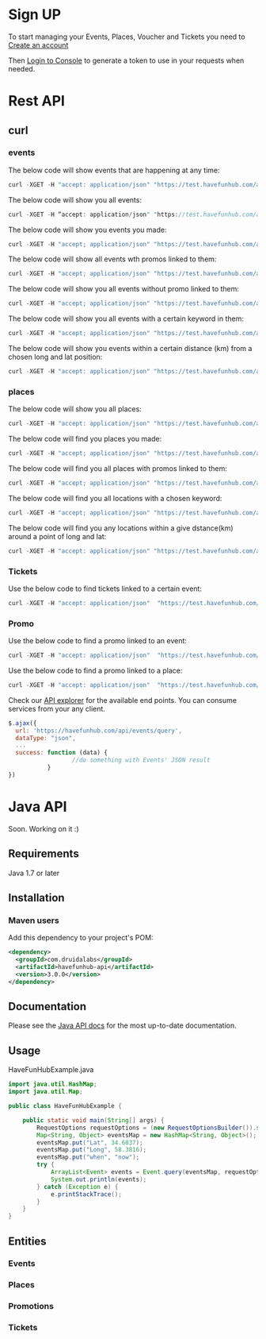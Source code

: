 # Sign UP

To start managing your Events, Places, Voucher and Tickets you need to [Create an account](https://havefunhub.com/tickets.html ) 

Then [Login to Console](https://organiser.havefunhub.com) to generate a token to use in your requests when needed.

# Rest API

## curl
### events

The below code will show events that are happening at any time:
```javascript
curl -XGET -H "accept: application/json" "https://test.havefunhub.com/api/events/query?when=any"
```

The below code will show you all events:
```javascript
curl -XGET -H “accept: application/json" "https://test.havefunhub.com/api/events/query"
```
The below code will show you events you made:
```javascript
curl -XGET -H "accept; application/json" "https://test.havefunhub.com/api/events/query?user=Gary"
```
The below code will show all events wth promos linked to them:
```javascript
curl -XGET -H "accept; application/json" "https://test.havefunhub.com/api/users/query?hasPromo=true"
```
The below code will show you all events without promo linked to them:
```javascript
curl -XGET -H "accept; application/json" "https://test.havefunhub.com/api/users/query?hasPromo=false"
```
The below code will show you all events with a certain keyword in them:
```javascript
curl -XGET -H "accept; application/json" "https://test.havefunhub.com/api/events/query?q=party"
```
The below code will show you events within a certain distance (km) from a chosen long and lat position:
```javascript
curl -XGET -H "accept: application/json" "https://test.havefunhub.com/api/events/query?Lat=51.5487&Long=67.243456&Dist=10"
```

### places


The below code will show you all places:
 ```javascript
 curl -XGET -H "accept: application/json" "https://test.havefunhub.com/api/places/query"
 ```
 The below code will find you places you made:
```javascript
curl -XGET -H "accept; application/json" "https://test.havefunhub.com/api/places/query?user=Felipe"
 ```
 The below code will find you all places with promos linked to them:
 ```javascript
 curl -XGET -H "accept; application/json" "https://test.havefunhub.com/api/places/query?hasPromo=true"
 ```
 The below code will find you all locations with a chosen keyword:
 ```javascript
 curl -XGET -H "accept; application/json" "https://test.havefunhub.com/api/places/query?q=town"
```
 The below code will find you any locations within a give dstance(km) around a point of long and lat:
```javascript
curl -XGET -H "accept: application/json" "https://test.havefunhub.com/api/places/query?Lat=23.234534&Long=-21.24435&Dist=1000"
```
### Tickets
Use the below code to find tickets linked to a certain event:
```javascript
curl -XGET -H "accept: application/json"  "https://test.havefunhub.com/api/event/30/tickets"
```
### Promo
Use the below code to find a promo linked to an event:
```javascript
curl -XGET -H "accept: application/json"  "https://test.havefunhub.com/api/event/30/promos"
```
Use the below code to find a promo linked to a place:
```javascript
curl -XGET -H "accept: application/json"  "https://test.havefunhub.com/api/place/36/promos"
```

Check our [API explorer](https://havefunhub.com/api-doc) for the available end points. You can consume services from your any client.
```javascript
$.ajax({
  url: 'https://havefunhub.com/api/events/query',
  dataType: "json",
  ...
  success: function (data) {
                  //do something with Events' JSON result
           }
})
```
# Java API

Soon. Working on it :) 

## Requirements

Java 1.7 or later

## Installation

### Maven users

Add this dependency to your project's POM:

```xml
<dependency>
  <groupId>com.druidalabs</groupId>
  <artifactId>havefunhub-api</artifactId>
  <version>3.0.0</version>
</dependency>
```
## Documentation

Please see the [Java API docs](http://druidalabs.com) for the most up-to-date documentation.

## Usage

HaveFunHubExample.java

```java
import java.util.HashMap;
import java.util.Map;

public class HaveFunHubExample {

    public static void main(String[] args) {
        RequestOptions requestOptions = (new RequestOptionsBuilder()).setApiKey("YOUR-SECRET-KEY").build();
        Map<String, Object> eventsMap = new HashMap<String, Object>();
        eventsMap.put("Lat", 34.6037); 
        eventsMap.put("Long", 58.3816);
        eventsMap.put("when", "now");
        try {
            ArrayList<Event> events = Event.query(eventsMap, requestOptions);
            System.out.println(events);
        } catch (Exception e) {
            e.printStackTrace();
        }
    }
}
```

## Entities
### Events
### Places
### Promotions
### Tickets

